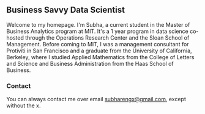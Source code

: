 ## Business Savvy Data Scientist

Welcome to my homepage. I'm Subha, a current student in the Master of Business Analytics program at MIT. It's a 1 year program in data science co-hosted through the Operations Research Center and the Sloan School of Management. Before coming to MIT, I was a management consultant for Protiviti in San Francisco and a graduate from the University of California, Berkeley, where I studied Applied Mathematics from the College of Letters and Science and Business Administration from the Haas School of Business. 


### Contact
You can always contact me over email subharengx@gmail.com, except without the x. 

